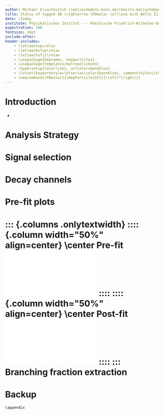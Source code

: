 ```yaml
---
author: Michael Eliachevitch ([meliache@uni-bonn.de](mailto:meliache@uni-bonn.de))
title: Status of tagged $B \rightarrow \PDmstar \ell\nu$ with Belle II
date: \today
institute: Physikalisches Institut --- Rheinische Friedrich-Wilhelms-Universität Bonn
aspectration: 169
fontsize: 16pt
include-after:
header-includes:
    - \let\mathup\relax
    - \let\mathsfup\relax
    - \let\mathsfit\relax
    - \usepackage{hepnames, hepparticles}
    - \usepackage{templates/metropolisbonn}
    - \hypersetup{colorlinks, urlcolor=bonnblue}
    - \lstset{keywordstyle=\bfseries\color{bonnblue}, commentstyle=\itshape\color{bonnunigrau}, identifierstyle=\color{bonntextgrau}, stringstyle=\color{bonnyellow}}
    - \newcommand{\PDmstar}{\HepParticle{D}{}{\left(*\right)}}
---
```


Introduction
============
-
Analysis Strategy
=================

Signal selection
================

Decay channels
==============

Pre-fit plots
=============

::: {.columns .onlytextwidth}
:::: {.column width="50%" align=center}
\center
Pre-fit
![](figures/Prefit_MM2.pdf)
::::
:::: {.column width="50%" align=center}
\center
Post-fit
![](figures/Postfit_MM2.pdf)
::::
    :::
Branching fraction extraction
=============================
Backup
======

```{=latex}
\appendix
```
